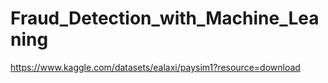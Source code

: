 # Fraud_Detection_with_Machine_Leaning
https://www.kaggle.com/datasets/ealaxi/paysim1?resource=download
